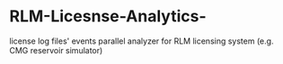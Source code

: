 # RLM-Licesnse-Analytics-
license log files' events parallel analyzer for RLM licensing system (e.g. CMG reservoir simulator)

